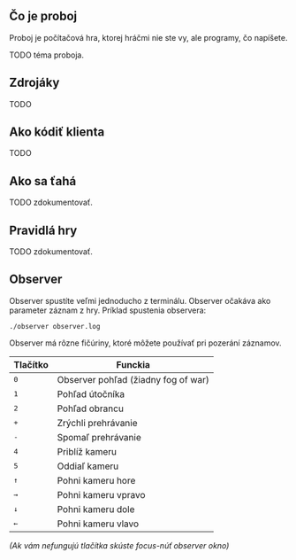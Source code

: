 ## Čo je proboj

Proboj je počítačová hra, ktorej hráčmi nie ste vy, ale programy, čo napíšete.

TODO téma proboja.

## Zdrojáky

TODO

## Ako kódiť klienta

TODO

## Ako sa ťahá

TODO zdokumentovať.

## Pravidlá hry

TODO zdokumentovať.

## Observer

Observer spustíte veľmi jednoducho z terminálu. Observer očakáva ako
parameter záznam z hry. Príklad spustenia observera:

`./observer observer.log`


Observer má rôzne fičúriny, ktoré môžete používať pri pozerání záznamov.

| Tlačítko                | Funckia                             |
| ----------------------- | ----------------------------------- |
| <kbd>0</kbd>            | Observer pohľad (žiadny fog of war) |
| <kbd>1</kbd>            | Pohľad útočníka                     |
| <kbd>2</kbd>            | Pohľad obrancu                      |
| <kbd>+</kbd>            | Zrýchli prehrávanie                 |
| <kbd>-</kbd>            | Spomaľ prehrávanie                  |
| <kbd>4</kbd>            | Priblíž kameru                      |
| <kbd>5</kbd>            | Oddiaľ kameru                       |
| <kbd>&uparrow;</kbd>    | Pohni kameru hore                   |
| <kbd>&rightarrow;</kbd> | Pohni kameru vpravo                 |
| <kbd>&downarrow;</kbd>  | Pohni kameru dole                   |
| <kbd>&leftarrow;</kbd>  | Pohni kameru vlavo                  |

*(Ak vám nefungujú tlačítka skúste focus-núť observer okno)*
